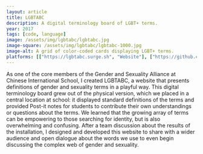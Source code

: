 ```yaml
---
layout: article
title: LGBTABC
description: A digital terminology board of LGBT+ terms.
year: 2017
tags: [code, language]
image: /assets/img/lgbtabc/lgbtabc.jpg
image-square: /assets/img/lgbtabc/lgbtabc-1000.jpg
image-alt: A grid of color-coded cards displaying LGBT+ terms.
platforms: [["https://lgbtabc.surge.sh", "Website"], ["https://github.com/whykatherine/lgbtabc", "GitHub"]]
---
```


As one of the core members of the Gender and Sexuality Alliance at Chinese International School, I created LGBTABC, a website that presents definitions of gender and sexuality terms in a playful way. This digital terminology board grew out of the physical version, which we placed in a central location at school: it displayed standard definitions of the terms and provided Post-it notes for students to contribute their own understandings or questions about the terms. We learned that the growing array of terms can be empowering to those searching for identity, but is also overwhelming and confusing. After a team discussion about the results of the installation, I designed and developed this website to share with a wider audience and open dialogue about the words we use to even begin discussing the complex web of gender and sexuality.